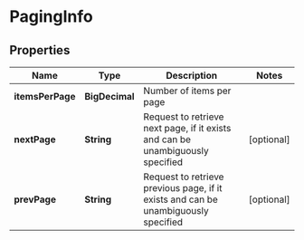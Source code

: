 

# PagingInfo


## Properties

| Name | Type | Description | Notes |
|------------ | ------------- | ------------- | -------------|
|**itemsPerPage** | **BigDecimal** | Number of items per page |  |
|**nextPage** | **String** | Request to retrieve next page, if it exists and can be unambiguously specified |  [optional] |
|**prevPage** | **String** | Request to retrieve previous page, if it exists and can be unambiguously specified |  [optional] |



